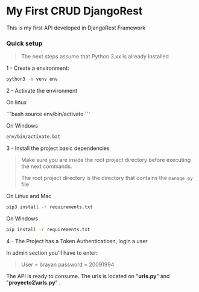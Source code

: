 
My First CRUD DjangoRest
==============================

This is my first API developed in DjangoRest Framework

### Quick setup

> The next steps assume that Python 3.xx is already installed

1 - <a name="step-1">Create a environment:</a>


```bash
python3 -m venv env
```
2 - <a name="step-2">Activate the environment</a>
<p> On linux </p>
```bash
source env/bin/activate
```
<p> On Windows </p>
 
```bash
env/bin/activate.bat
```

3 - <a name="step-3">Install the project basic dependencies </a>

> Make sure you are inside the root project directory before executing the next commands.
>
> The root project directory is the directory that contains the `manage.py` file

On Linux and Mac

```bash
pip3 install -r requirements.txt
```

On Windows

```bash
pip install -r requirements.txt
```
4 - <a name="step4">The Project has a Token Authenticatiosn, login a user</a>
<p>In admin section you'll have to enter: </p>

>User = brayan
>password = 20091994

The API is ready to consume. The urls is located on "__urls.py__" and "__proyecto2\urls.py__" .